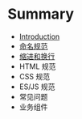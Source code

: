 # Summary

* [Introduction](README.md)
* [命名规范](chapter1.md)
* [缩进和换行](ming-ming-gui-fan.md)
* HTML 规范
* CSS 规范
* ES/JS 规范
* 常见问题
* 业务组件

